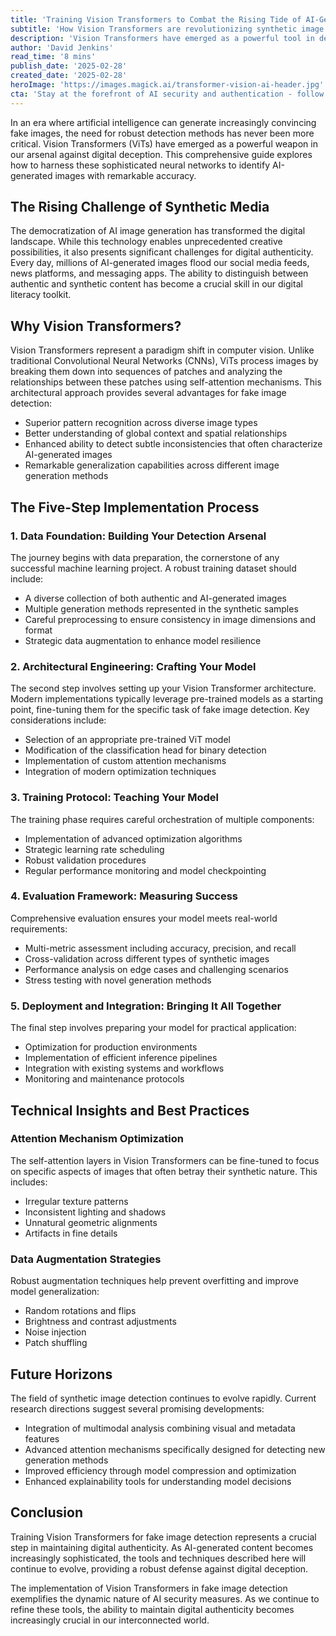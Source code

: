 ```yaml
---
title: 'Training Vision Transformers to Combat the Rising Tide of AI-Generated Images'
subtitle: 'How Vision Transformers are revolutionizing synthetic image detection'
description: 'Vision Transformers have emerged as a powerful tool in detecting AI-generated images. This guide explores the five-step implementation process, from data preparation to deployment, while highlighting key technical considerations and future developments in the field of synthetic image detection.'
author: 'David Jenkins'
read_time: '8 mins'
publish_date: '2025-02-28'
created_date: '2025-02-28'
heroImage: 'https://images.magick.ai/transformer-vision-ai-header.jpg'
cta: 'Stay at the forefront of AI security and authentication - follow us on LinkedIn for regular updates on Vision Transformers and synthetic image detection technologies.'
---
```


In an era where artificial intelligence can generate increasingly convincing fake images, the need for robust detection methods has never been more critical. Vision Transformers (ViTs) have emerged as a powerful weapon in our arsenal against digital deception. This comprehensive guide explores how to harness these sophisticated neural networks to identify AI-generated images with remarkable accuracy.

## The Rising Challenge of Synthetic Media

The democratization of AI image generation has transformed the digital landscape. While this technology enables unprecedented creative possibilities, it also presents significant challenges for digital authenticity. Every day, millions of AI-generated images flood our social media feeds, news platforms, and messaging apps. The ability to distinguish between authentic and synthetic content has become a crucial skill in our digital literacy toolkit.

## Why Vision Transformers?

Vision Transformers represent a paradigm shift in computer vision. Unlike traditional Convolutional Neural Networks (CNNs), ViTs process images by breaking them down into sequences of patches and analyzing the relationships between these patches using self-attention mechanisms. This architectural approach provides several advantages for fake image detection:

- Superior pattern recognition across diverse image types
- Better understanding of global context and spatial relationships
- Enhanced ability to detect subtle inconsistencies that often characterize AI-generated images
- Remarkable generalization capabilities across different image generation methods

## The Five-Step Implementation Process

### 1. Data Foundation: Building Your Detection Arsenal

The journey begins with data preparation, the cornerstone of any successful machine learning project. A robust training dataset should include:

- A diverse collection of both authentic and AI-generated images
- Multiple generation methods represented in the synthetic samples
- Careful preprocessing to ensure consistency in image dimensions and format
- Strategic data augmentation to enhance model resilience

### 2. Architectural Engineering: Crafting Your Model

The second step involves setting up your Vision Transformer architecture. Modern implementations typically leverage pre-trained models as a starting point, fine-tuning them for the specific task of fake image detection. Key considerations include:

- Selection of an appropriate pre-trained ViT model
- Modification of the classification head for binary detection
- Implementation of custom attention mechanisms
- Integration of modern optimization techniques

### 3. Training Protocol: Teaching Your Model

The training phase requires careful orchestration of multiple components:

- Implementation of advanced optimization algorithms
- Strategic learning rate scheduling
- Robust validation procedures
- Regular performance monitoring and model checkpointing

### 4. Evaluation Framework: Measuring Success

Comprehensive evaluation ensures your model meets real-world requirements:

- Multi-metric assessment including accuracy, precision, and recall
- Cross-validation across different types of synthetic images
- Performance analysis on edge cases and challenging scenarios
- Stress testing with novel generation methods

### 5. Deployment and Integration: Bringing It All Together

The final step involves preparing your model for practical application:

- Optimization for production environments
- Implementation of efficient inference pipelines
- Integration with existing systems and workflows
- Monitoring and maintenance protocols

## Technical Insights and Best Practices

### Attention Mechanism Optimization

The self-attention layers in Vision Transformers can be fine-tuned to focus on specific aspects of images that often betray their synthetic nature. This includes:

- Irregular texture patterns
- Inconsistent lighting and shadows
- Unnatural geometric alignments
- Artifacts in fine details

### Data Augmentation Strategies

Robust augmentation techniques help prevent overfitting and improve model generalization:

- Random rotations and flips
- Brightness and contrast adjustments
- Noise injection
- Patch shuffling

## Future Horizons

The field of synthetic image detection continues to evolve rapidly. Current research directions suggest several promising developments:

- Integration of multimodal analysis combining visual and metadata features
- Advanced attention mechanisms specifically designed for detecting new generation methods
- Improved efficiency through model compression and optimization
- Enhanced explainability tools for understanding model decisions

## Conclusion

Training Vision Transformers for fake image detection represents a crucial step in maintaining digital authenticity. As AI-generated content becomes increasingly sophisticated, the tools and techniques described here will continue to evolve, providing a robust defense against digital deception.

The implementation of Vision Transformers in fake image detection exemplifies the dynamic nature of AI security measures. As we continue to refine these tools, the ability to maintain digital authenticity becomes increasingly crucial in our interconnected world.